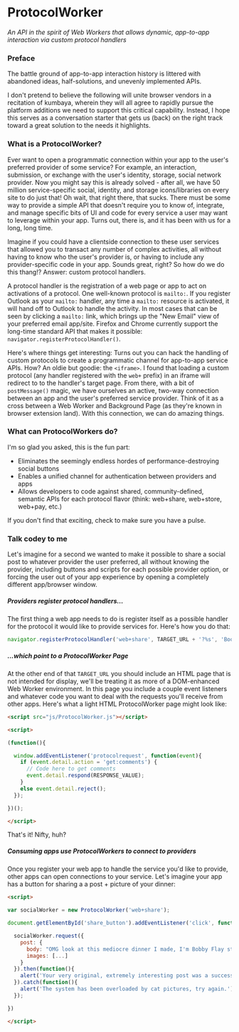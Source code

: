 # ProtocolWorker
*An API in the spirit of Web Workers that allows dynamic, app-to-app interaction via custom protocol handlers*

### Preface

The battle ground of app-to-app interaction history is littered with abandoned ideas, half-solutions, and unevenly implemented APIs.

I don't pretend to believe the following will unite browser vendors in a recitation of kumbaya, wherein they will all agree to rapidly pursue the platform additions we need to support this critical capability. Instead, I hope this serves as a conversation starter that gets us (back) on the right track toward a great solution to the needs it highlights.

### What is a ProtocolWorker?

Ever want to open a programmatic connection within your app to the user's preferred provider of some service? For example, an interaction, submission, or exchange with the user's identity, storage, social network provider. Now you might say this is already solved - after all, we have 50 million service-specific social, identity, and storage icons/libraries on every site to do just that! Oh wait, that right there, that sucks. There must be some way to provide a simple API that doesn't require you to know of, integrate, and manage specific bits of UI and code for every service a user may want to leverage within your app. Turns out, there is, and it has been with us for a long, long time.

Imagine if you could have a clientside connection to these user services that allowed you to transact any number of complex activities, all without having to know who the user's provider is, or having to include any provider-specific code in your app. Sounds great, right? So how do we do this thang!? Answer: custom protocol handlers.

A protocol handler is the registration of a web page or app to act on activations of a protocol. One well-known protocol is `mailto:`. If you register Outlook as your `mailto:` handler, any time a `mailto:` resource is activated, it will hand off to Outlook to handle the activity. In most cases that can be seen by clicking a `mailto:` link, which brings up the "New Email" view of your preferred email app/site. Firefox and Chrome currently support the long-time standard API that makes it possible: `navigator.registerProtocolHandler()`.

Here's where things get interesting: Turns out you can hack the handling of custom protocols to create a programmatic channel for app-to-app service APIs. How? An oldie but goodie: the `<iframe>`. I found that loading a custom protocol (any handler registered with the `web+` prefix) in an iframe will redirect to to the handler's target page. From there, with a bit of `postMessage()` magic, we have ourselves an active, two-way connection between an app and the user's preferred service provider. Think of it as a cross between a Web Worker and Background Page (as they're known in browser extension land). With this connection, we can do amazing things.

### What can ProtocolWorkers do?

I'm so glad you asked, this is the fun part:
- Eliminates the seemingly endless hordes of performance-destroying social buttons
- Enables a unified channel for authentication between providers and apps
- Allows developers to code against shared, community-defined, semantic APIs for each protocol flavor (think: web+share, web+store, web+pay, etc.)

If you don't find that exciting, check to make sure you have a pulse.

### Talk codey to me

Let's imagine for a second we wanted to make it possible to share a social post to whatever provider the user preferred, all without knowing the provider, including buttons and scripts for each possible provider option, or forcing the user out of your app experience by opening a completely different app/browser window.

##### *Providers register protocol handlers...*

The first thing a web app needs to do is register itself as a possible handler for the protocol it would like to provide services for. Here's how you do that:

```javascript
navigator.registerProtocolHandler('web+share', TARGET_URL + '?%s', 'Book of Faces');
```

##### *...which point to a ProtocolWorker Page*

At the other end of that `TARGET_URL` you should include an HTML page that is not intended for display, we'll be treating it as more of a DOM-enhanced Web Worker environment. In this page you include a couple event listeners and whatever code you want to deal with the requests you'll receive from other apps. Here's what a light HTML ProtocolWorker page might look like:

```html
<script src="js/ProtocolWorker.js"></script>

<script>

(function(){

  window.addEventListener('protocolrequest', function(event){
    if (event.detail.action = 'get:comments') {
      // Code here to get comments
      event.detail.respond(RESPONSE_VALUE);
    }
    else event.detail.reject();
  });

})();

</script>
```

That's it! Nifty, huh?

##### *Consuming apps use ProtocolWorkers to connect to providers*

Once you register your web app to handle the service you'd like to provide, other apps can open connections to your service. Let's imagine your app has a button for sharing a a post + picture of your dinner:

```html
<script>

var socialWorker = new ProtocolWorker('web+share');

document.getElementById('share_button').addEventListener('click', function(){

  socialWorker.request({
    post: {
      body: "OMG look at this mediocre dinner I made, I'm Bobby Flay status!",
      images: [...]
    }
  }).then(function(){
    alert('Your very original, extremely interesting post was a success!')
  }).catch(function(){
    alert('The system has been overloaded by cat pictures, try again.')
  });

})

</script>
```
